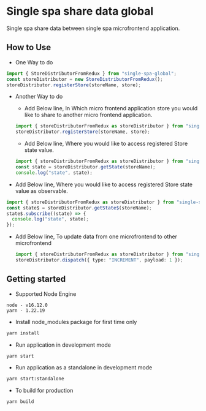 # Single spa share data global

Single spa share data between single spa microfrontend application.

## How to Use

- One Way to do

```ts
import { StoreDistributorFromRedux } from "single-spa-global";
const storeDistributor = new StoreDistributorFromRedux();
storeDistributor.registerStore(storeName, store);
```

- Another Way to do

  - Add Below line, In Which micro frontend application store you would like to share to another micro frontend application.

  ```ts
  import { storeDistributorFromRedux as storeDistributor } from "single-spa-global";
  storeDistributor.registerStore(storeName, store);
  ```

  - Add Below line, Where you would like to access registered Store state value.

  ```ts
  import { storeDistributorFromRedux as storeDistributor } from "single-spa-global";
  const state = storeDistributor.getState(storeName);
  console.log("state", state);
  ```

 - Add Below line, Where you would like to access registered Store state value as observable.
 
  ```ts
  import { storeDistributorFromRedux as storeDistributor } from "single-spa-global";
  const state$ = storeDistributor.getState$(storeName);
  state$.subscribe((state) => {
    console.log("state", state);
  });
  ```
- Add Below line, To update data from one microfrontend to other microfrontend
  ```ts
  import { storeDistributorFromRedux as storeDistributor } from "single-spa-global";
  storeDistributor.dispatch({ type: "INCREMENT", payload: 1 });
  ```

## Getting started

- Supported Node Engine

```
node - v16.12.0
yarn - 1.22.19
```

- Install node_modules package for first time only

```sh
yarn install
```

- Run application in development mode

```sh
yarn start
```

- Run application as a standalone in development mode

```sh
yarn start:standalone
```

- To build for production

```sh
yarn build
```
